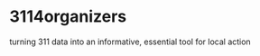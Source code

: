 3114organizers
==============

turning 311 data into an informative, essential tool for local action

